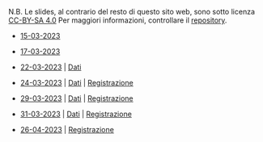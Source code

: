 N.B. Le slides, al contrario del resto di questo sito web, sono sotto licenza [CC-BY-SA 4.0](https://creativecommons.org/licenses/by-sa/4.0/)
Per maggiori informazioni, controllare il [repository](https://codeberg.org/titoloandrea/SapienzaStudentLab2023).

-  [15-03-2023](https://www.andreatitolo.com/slides/gislab/1.IntroLandscapeArchaeo.html)

-  [17-03-2023](https://www.andreatitolo.com/slides/gislab/2.introlandscapearchaeowestasia#/title-slide)

-  [22-03-2023](https://www.andreatitolo.com/slides/gislab/3.GoogleEarth.html) | [Dati](https://codeberg.org/titoloandrea/SapienzaStudentLab2023/raw/branch/main/dati/3_GE/3_GE.7z)

-  [24-03-2023](https://www.andreatitolo.com/slides/gislab/4.IntroQGIS.html) | [Dati](https://codeberg.org/titoloandrea/SapienzaStudentLab2023/raw/branch/main/dati/4_intro_qgis.zip) | [Registrazione](https://kdrive.infomaniak.com/app/share/408009/f8a0b482-4c30-4a6d-a6cb-19ec429911ff)

-  [29-03-2023](https://www.andreatitolo.com/slides/gislab/5.IntroQGISMap.html) | [Dati](https://codeberg.org/titoloandrea/SapienzaStudentLab2023/raw/branch/main/dati/5_qgis_map_crs.zip) | [Registrazione](https://kdrive.infomaniak.com/app/share/408009/cfbcc1d6-aa2c-4f92-af89-216d698b53f3)

-  [31-03-2023](https://www.andreatitolo.com/slides/gislab/6.QGISRasterData.html) | [Dati](https://codeberg.org/titoloandrea/SapienzaStudentLab2023/raw/branch/main/dati/progetto_qgis_asia_occidentale.zip) | [Registrazione](https://kdrive.infomaniak.com/app/share/408009/1d9c8d9e-f012-4a21-8636-0d767ec067a6)

-  [26-04-2023](https://www.andreatitolo.com/slides/gislab/7.QGISRasterData2.html) | [Registrazione](https://kdrive.infomaniak.com/app/share/408009/052fc587-8d8a-456b-9a64-a24762390ed1)